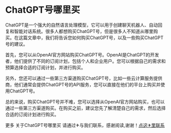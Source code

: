 # ChatGPT号哪里买

ChatGPT是一个强大的自然语言处理模型，它可以用于创建聊天机器人、自动回复和智能对话系统。很多人都想购买ChatGPT号，但是很多人不知道从哪里购买。在这篇文章中，我们将告诉您如何购买ChatGPT号，以及一些购买ChatGPT号的建议。

首先，您可以从OpenAI官方网站购买ChatGPT号。OpenAI是ChatGPT的开发者，他们提供了不同的订阅计划，包括个人和企业用户。您可以根据自己的需求和预算选择合适的订阅计划，并进行购买。

另外，您还可以通过一些第三方渠道购买ChatGPT号，比如一些云计算服务提供商，他们通常会提供ChatGPT号的API服务，您可以直接在他们的平台上购买并使用ChatGPT号。

总的来说，购买ChatGPT号并不难，您可以选择从OpenAI官方网站购买，也可以通过一些第三方渠道购买。在购买之前，建议您先了解清楚自己的需求，然后选择合适的订阅计划进行购买。

更多 关于ChatGPT号哪里买 请通过✈与我们联系，感谢阅读,谢谢！[点这✈里联系](https://1.k02.cc)